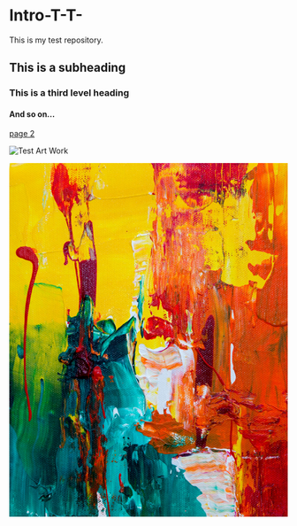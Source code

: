 # Intro-T-T-
This is my test repository.  

## This is a subheading
### This is a third level heading
#### And so on...

[page 2](page2.md)

![Test Art Work](https://www.google.com/url?sa=i&url=https%3A%2F%2Fwww.pexels.com%2Fsearch%2Fart%2F&psig=AOvVaw2KfZorLU_Wf13-ESuSJOE_&ust=1756942438815000&source=images&cd=vfe&opi=89978449&ved=0CBYQjRxqFwoTCLDGmeaeu48DFQAAAAAdAAAAABAE)

![Who Knows](ArtTwo.jpg)
